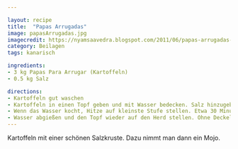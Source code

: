 ```yaml
---

layout: recipe
title:  "Papas Arrugadas"
image: papasArrugadas.jpg
imagecredit: https://nyamsaavedra.blogspot.com/2011/06/papas-arrugadas-i-mojo-picon.html
category: Beilagen
tags: kanarisch

ingredients:
- 3 kg Papas Para Arrugar (Kartoffeln)
- 0.5 kg Salz

directions:
- Kartoffeln gut waschen
- Kartoffeln in einen Topf geben und mit Wasser bedecken. Salz hinzugeben und zum Kochen bringen
- Wenn das Wasser kocht, Hitze auf kleinste Stufe stellen. Etwa 30 Minuten kochen, bis die Kartoffeln weiß werden
- Wasser abgießen und den Topf wieder auf den Herd stellen. Ohne Deckel schwenken, bis die Kartoffeln weiß sind.
---
```


Kartoffeln mit einer schönen Salzkruste. Dazu nimmt man dann ein Mojo.
